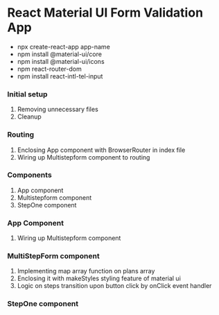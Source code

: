 # React Material UI Form Validation App

- npx create-react-app app-name
- npm install @material-ui/core
- npm install @material-ui/icons
- npm react-router-dom
- npm install react-intl-tel-input

### Initial setup

1. Removing unnecessary files
2. Cleanup

### Routing

1. Enclosing App component with BrowserRouter in index file
2. Wiring up Multistepform component to routing

### Components

1. App component
2. Multistepform component
3. StepOne component

### App Component

1. Wiring up Multistepform component

### MultiStepForm component

1. Implementing map array function on plans array
2. Enclosing it with makeStyles styling feature of material ui
3. Logic on steps transition upon button click by onClick event handler

### StepOne component
